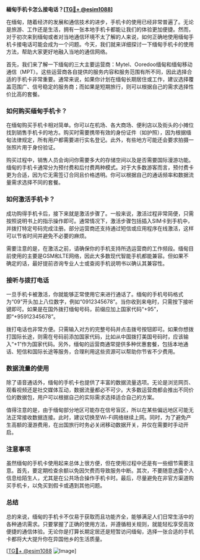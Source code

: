 **緬甸手机卡怎么接电话？[[TG💪+ @esim1088](https://t.me/s/esim1088)]**

在缅甸，随着经济的发展和通信技术的进步，手机卡的使用已经非常普遍了。无论是旅游、工作还是生活，拥有一张本地手机卡都能让我们的体验更加便捷。然而，对于初次来到缅甸或者对当地通信环境不太了解的人来说，如何正确地使用缅甸手机卡接电话可能会成为一个问题。今天，我们就来详细探讨一下缅甸手机卡的使用方法，帮助大家更好地融入当地的通信网络。

首先，我们来了解一下缅甸的三大主要运营商：Mytel、Ooredoo缅甸和缅甸移动通信（MPT）。这些运营商各自提供的服务内容和服务范围有所不同，因此选择合适的手机卡非常重要。通常来说，如果你计划在缅甸长期居住或工作，建议选择覆盖范围广、信号稳定的服务商；而如果是短期旅行，则可以根据自己的需求选择性价比高的套餐。

### 如何购买缅甸手机卡？

在缅甸购买手机卡相对简单。你可以在机场、各大商场、便利店以及街头的小摊位找到销售手机卡的地方。购买时需要携带有效的身份证件（如护照），因为根据缅甸法律规定，所有用户都需要进行实名登记。此外，有些地方可能还会要求拍摄一张照片用于身份验证。

购买过程中，销售人员会询问你需要多大的存储空间以及是否需要国际漫游功能。缅甸的手机卡通常分为预付费和后付费两种模式。对于大多数游客而言，预付费卡更为合适，因为它无需签订合同且价格透明。你可以根据自己的通话频率和数据流量需求选择不同的套餐。

### 如何激活手机卡？

成功购得手机卡后，接下来就是激活步骤了。一般来说，激活过程非常简便，只需按照说明书上的指示操作即可。通常情况下，激活步骤包括插入SIM卡到手机中，并拨打特定号码完成注册。部分运营商还支持通过短信或应用程序在线激活，这样可以节省时间并避免不必要的麻烦。

需要注意的是，在激活之前，请确保你的手机支持所选运营商的工作频段。缅甸目前使用的主要是GSM和LTE网络，因此大多数现代智能手机都能兼容。但如果不确定的话，最好提前咨询专业人士或查阅手机说明书以确认其兼容性。

### 接听与拨打电话

一旦手机卡被激活，你就能够正常使用它来进行通话了。缅甸的手机号码格式为“09”开头加上八位数字，例如“0912345678”。当你收到来电时，只需按下接听键即可。如果是在国外拨打缅甸号码，前缀应加上国家代码“+95”，即“+95912345678”。

拨打电话也非常方便。只需输入对方的完整号码并点击拨号按钮即可。如果你想拨打国际长途，则需在号码前添加国家代码，比如从中国拨打美国号码时，应该输入“+1”作为国家代码。另外，缅甸的运营商通常提供多种优惠套餐，包括本地通话、短信和国际长途等服务，合理利用这些资源可以帮助你节省不少费用。

### 数据流量的使用

除了语音通话外，缅甸的手机卡也提供了丰富的数据流量选项。无论是浏览网页、观看视频还是社交媒体互动，数据流量都必不可少。大多数运营商都会推出不同价位的数据包，用户可以根据自己的实际需求选择适合自己的方案。

值得注意的是，由于缅甸部分地区可能存在信号盲区，所以在某些偏远地区可能无法正常接收数据连接。此时，建议切换至Wi-Fi网络继续上网。同时，为了避免产生高额的漫游费用，在出国旅行时务必关闭移动数据开关，并仅在需要时手动开启。

### 注意事项

虽然缅甸的手机卡使用起来总体上很方便，但在使用过程中还是有一些细节需要注意。首先，要定期检查余额以免因欠费而导致服务中断。其次，不要随意透露个人信息给陌生人，尤其是在公共场合操作手机卡时。最后，尽量避免在非官方渠道购买手机卡，以免买到假卡或遇到其他问题。

### 总结

总的来说，缅甸的手机卡不仅易于获取而且功能齐全，能够满足人们日常生活中的各种通讯需求。只要掌握了正确的使用方法，并遵循相关规则，就能轻松享受高效便捷的通信体验。无论你是打算长期定居还是短暂访问缅甸，选择一张合适的手机卡都将大大提升你在异国他乡的生活质量。

[[TG💪+ @esim1088](https://t.me/s/esim1088) ![Image](https://i.postimg.cc/4NQfJmqS/Snipaste-2025-05-13-00-14-12.png)]